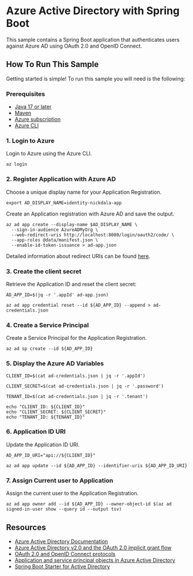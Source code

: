 # Azure Active Directory with Spring Boot

This sample contains a Spring Boot application that authenticates users against Azure AD using OAuth 2.0 and OpenID Connect.

## How To Run This Sample

Getting started is simple!  To run this sample you will need is the following:

### Prerequisites

- [Java 17 or later](http://www.oracle.com/technetwork/java/javase/downloads/index.html)
- [Maven](https://maven.apache.org/download.cgi)
- [Azure subscription](https://azure.microsoft.com/en-us/free/)
- [Azure CLI](https://docs.microsoft.com/en-us/cli/azure/install-azure-cli?view=azure-cli-latest)


### 1. Login to Azure

Login to Azure using the Azure CLI.

```shell
az login
```

### 2. Register Application with Azure AD

Choose a unique display name for your Application Registration.

```shell
export AD_DISPLAY_NAME=identity-nickdala-app
```

Create an Application registration with Azure AD and save the output.

```shell
az ad app create --display-name $AD_DISPLAY_NAME \
  --sign-in-audience AzureADMyOrg \
  --web-redirect-uris http://localhost:8080/login/oauth2/code/ \
  --app-roles @data/manifest.json \
  --enable-id-token-issuance > ad-app.json
```

Detailed information about redirect URIs can be found [here](https://docs.microsoft.com/en-us/azure/active-directory/develop/quickstart-register-app#add-a-redirect-uri).

### 3. Create the client secret

Retrieve the Application ID and reset the client secret:

```shell
AD_APP_ID=$(jq -r '.appId' ad-app.json)

az ad app credential reset --id ${AD_APP_ID} --append > ad-credentials.json
```

### 4. Create a Service Principal

Create a Service Principal for the Application Registration.

```shell
az ad sp create --id ${AD_APP_ID}
```

### 5. Display the Azure AD Variables

```shell
CLIENT_ID=$(cat ad-credentials.json | jq -r '.appId')

CLIENT_SECRET=$(cat ad-credentials.json | jq -r '.password')

TENANT_ID=$(cat ad-credentials.json | jq -r '.tenant')

echo "CLIENT_ID: ${CLIENT_ID}"
echo "CLIENT_SECRET: ${CLIENT_SECRET}"
echo "TENANT_ID: ${TENANT_ID}"
```

### 6. Application ID URI

Update the Application ID URI.

```shell
AD_APP_ID_URI="api://${CLIENT_ID}"

az ad app update --id ${AD_APP_ID} --identifier-uris ${AD_APP_ID_URI}
```

### 7. Assign Current user to Application

Assign the current user to the Application Registration.

```shell
az ad app owner add --id ${AD_APP_ID} --owner-object-id $(az ad signed-in-user show --query id --output tsv)
```

## Resources

- [Azure Active Directory Documentation](https://docs.microsoft.com/en-us/azure/active-directory/)
- [Azure Active Directory v2.0 and the OAuth 2.0 implicit grant flow](https://docs.microsoft.com/en-us/azure/active-directory/develop/v2-oauth2-implicit-grant-flow)
- [OAuth 2.0 and OpenID Connect protocols](https://docs.microsoft.com/en-us/azure/active-directory/develop/active-directory-v2-protocols)
- [Application and service principal objects in Azure Active Directory](https://docs.microsoft.com/en-us/azure/active-directory/develop/app-objects-and-service-principals)
- [Spring Boot Starter for Active Directory](https://learn.microsoft.com/en-us/azure/developer/java/spring-framework/spring-boot-starter-for-azure-active-directory-developer-guide?tabs=SpringCloudAzure5x)
